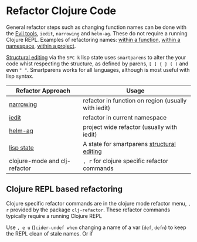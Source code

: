 # Refactor Clojure Code
General refactor steps such as changing function names can be done with the [Evil tools](/spacemacs-basics/evil-tools/), `iedit`, `narrowing` and `helm-ag`. These do not require a running Clojure REPL. Examples of refactoring names: [within a function](within-a-function.md), [within a namespace](within-a-namespace.md), [within a project](within-a-project.md).

[Structural editing](/structural-editing/) via the `SPC k` lisp state uses `smartparens` to alter the your code whist respecting the structure, as defined by parens, `[ ] { } ( )` and even `" "`.  Smartparens works for all languages, although is most useful with lisp syntax.


| Refactor Approach                                                         | Usage                                                              |
|---------------------------------------------------------------------------|--------------------------------------------------------------------|
| [narrowing](/spacemacs-basics/evil-tools/narrowing.md)                    | refactor in function on region (usually with iedit)                |
| [iedit](/spacemacs-basics/evil-tools/iedit.md)                            | refactor in current namespace                                      |
| [helm-ag](/spacemacs-basics/evil-tools/replacing-text-across-projects.md) | project wide refactor (usually with iedit)                         |
| [lisp state](/structural-editing/lisp-state.md)                           | A state for smartparens [structural editing](/structural-editing/) |
| clojure-mode and clj-refactor                                             | `, r` for clojure specific refactor commands                       |


## Clojure REPL based refactoring
Clojure specific refactor commands are in the clojure mode refactor menu, `, r` provided by the package `clj-refactor`.  These refactor commands typically require a running Clojure REPL

Use `, e u`  ()`cider-undef when` changing a name of a var (`def`, `defn`) to keep the REPL clean of stale names.  Or if
